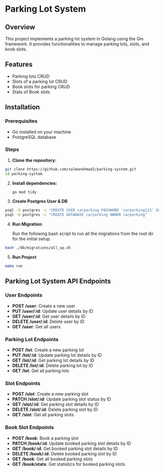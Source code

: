 # Parking Lot System

## Overview

This project implements a parking lot system in Golang using the Gin framework. It provides functionalities to manage parking lots, slots, and book slots.

## Features

- Parking lots CRUD
- Slots of a parking lot CRUD
- Book slots for parking CRUD
- Stats of Book slots

## Installation

### Prerequisites

- Go installed on your machine
- PostgreSQL database

### Steps

1. **Clone the repository:**

```bash
git clone https://github.com/salmanahmad2/parking-system.git
cd parking-system
```

2. **Install dependencies:**

    ```bash
    go mod tidy
    ```
3. **Create Postgres User & DB**
 ```bash
psql -U postgres -c "CREATE USER carparking PASSWORD 'carparking123' SUPERUSER"
psql -U postgres -c "CREATE DATABASE carparking OWNER carparking"
```
4. **Run Migration:**

   Run the following bash script to run all the migrations from the root dir for the initial setup.

```bash
bash ./db/migrations/all_up.sh
```

5. **Run Project**
```bash
make run
```
## Parking Lot System API Endpoints

### User Endpoints

- **POST /user**: Create a new user
- **PUT /user/:id**: Update user details by ID
- **GET /user/:id**: Get user details by ID
- **DELETE /user/:id**: Delete user by ID
- **GET /user**: Get all users

### Parking Lot Endpoints

- **POST /lot**: Create a new parking lot
- **PUT /lot/:id**: Update parking lot details by ID
- **GET /lot/:id**: Get parking lot details by ID
- **DELETE /lot/:id**: Delete parking lot by ID
- **GET /lot**: Get all parking lots

### Slot Endpoints

- **POST /slot**: Create a new parking slot
- **PATCH /slot/:id**: Update parking slot status by ID
- **GET /slot/:id**: Get parking slot details by ID
- **DELETE /slot/:id**: Delete parking slot by ID
- **GET /slot**: Get all parking slots

### Book Slot Endpoints

- **POST /book**: Book a parking slot
- **PATCH /book/:id**: Update booked parking slot details by ID
- **GET /book/:id**: Get booked parking slot details by ID
- **DELETE /book/:id**: Delete booked parking slot by ID
- **GET /book**: Get all booked parking slots
- **GET /book/stats**: Get statistics for booked parking slots


